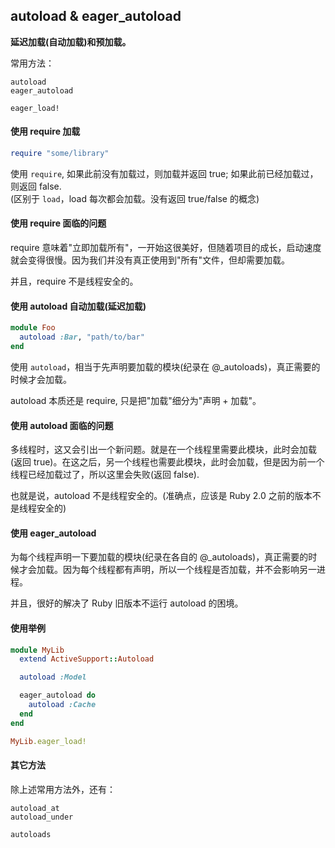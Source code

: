 ## autoload & eager_autoload

**延迟加载(自动加载)和预加载。**

常用方法：

```
autoload
eager_autoload
```

```
eager_load!
```

#### 使用 require 加载

```ruby
require "some/library"
```

使用 `require`, 如果此前没有加载过，则加载并返回 true; 如果此前已经加载过，则返回 false.<br>
(区别于 `load`，load 每次都会加载。没有返回 true/false 的概念)

#### 使用 require 面临的问题

require 意味着"立即加载所有"，一开始这很美好，但随着项目的成长，启动速度就会变得很慢。因为我们并没有真正使用到"所有"文件，但却需要加载。

并且，require 不是线程安全的。

#### 使用 autoload 自动加载(延迟加载)

```ruby
module Foo
  autoload :Bar, "path/to/bar"
end
```

使用 `autoload`，相当于先声明要加载的模块(纪录在 @_autoloads)，真正需要的时候才会加载。

autoload 本质还是 require, 只是把"加载"细分为"声明 + 加载"。

#### 使用 autoload 面临的问题

多线程时，这又会引出一个新问题。就是在一个线程里需要此模块，此时会加载(返回 true)。在这之后，另一个线程也需要此模块，此时会加载，但是因为前一个线程已经加载过了，所以这里会失败(返回 false).

也就是说，autoload 不是线程安全的。(准确点，应该是 Ruby 2.0 之前的版本不是线程安全的)

#### 使用 eager_autoload

为每个线程声明一下要加载的模块(纪录在各自的 @_autoloads)，真正需要的时候才会加载。因为每个线程都有声明，所以一个线程是否加载，并不会影响另一进程。

并且，很好的解决了 Ruby 旧版本不运行 autoload 的困境。

#### 使用举例

```ruby
module MyLib
  extend ActiveSupport::Autoload

  autoload :Model

  eager_autoload do
    autoload :Cache
  end
end
```

```ruby
MyLib.eager_load!
```

#### 其它方法

除上述常用方法外，还有：

```
autoload_at
autoload_under

autoloads
```
